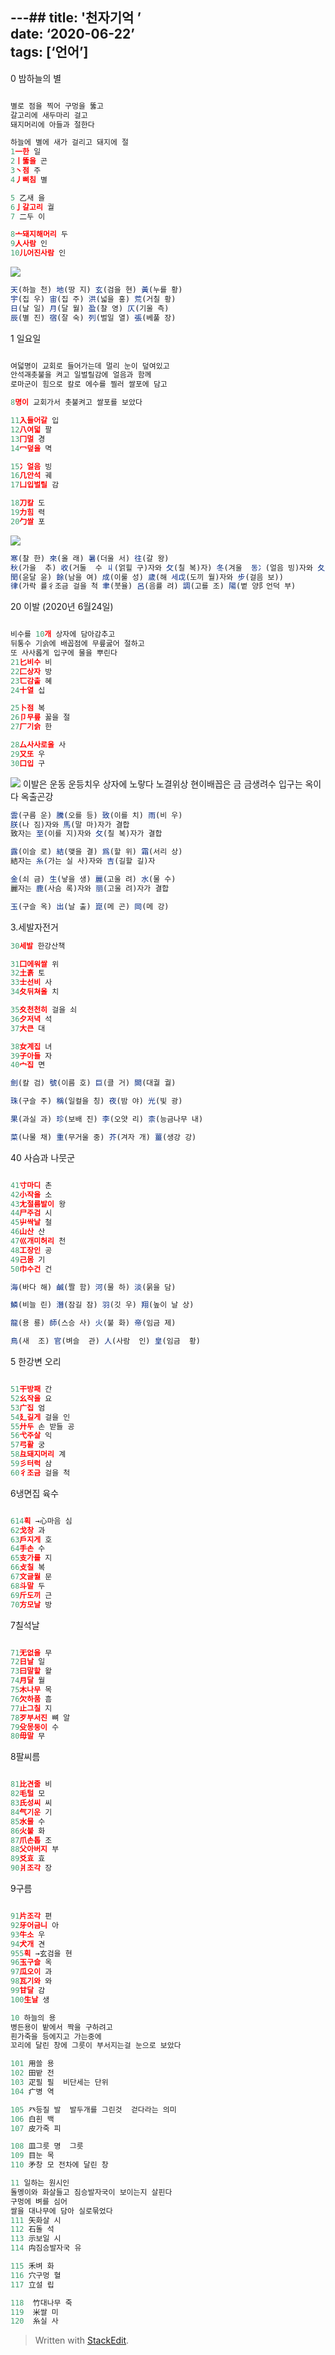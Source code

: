 
---## title: '천자기억 ’  
date: ‘2020-06-22’  
tags: [‘언어’]
---

0 밤하늘의 별
```js

별로 점을 찍어 구멍을 뚫고
갈고리에 새두마리 걸고
돼지머리에 아들과 절한다

하늘에 별에 새가 걸리고 돼지에 절
1一한 일
2丨뚫을 곤
3丶점 주
4丿삐침 별

5 乙새 을
6亅갈고리 궐
7 二두 이

8亠돼지해머리 두
9人사람 인
10儿어진사람 인
```
![](https://i.ibb.co/HpFm3Qs/01.png)

```js
天(하늘 천) 地(땅 지) 玄(검을 현) 黃(누를 황)
宇(집 우) 宙(집 주) 洪(넓을 홍) 荒(거칠 황)
日(날 일) 月(달 월) 盈(찰 영) 仄(기울 측)
辰(별 진) 宿(잘 숙) 列(벌일 열) 張(베풀 장)
```
1 일요일
```js

여덟명이 교회로 들어가는데 멀리 눈이 덮여있고
안석괘촛불을 켜고 일벌릴감에 얼음과 함께
로마군이 힘으로 칼로 에수를 찔러 쌀포에 담고

8명이 교회가서 촛불켜고 쌀포를 보았다

11入들어갈 입
12八여덟 팔
13冂멀 경
14冖덮을 멱

15冫얼음 빙
16几안석 궤
17凵입벌릴 감

18刀칼 도
19力힘 력
20勹쌀 포
```
![](https://i.ibb.co/6g5mJg2/2020-06-23-11-32-33.png)
```js
寒(찰 한) 來(올 래) 暑(더울 서) 往(갈 왕)
秋(가을  추) 收(거둘  수 丩(얽힐 구)자와 攵(칠 복)자) 冬(겨울  동冫(얼음 빙)자와 夂(뒤져 올 치)) 藏(감출  장)
閏(윤달 윤) 餘(남을 여) 成(이룰 성) 歲(해 세戉(도끼 월)자와 步(걸음 보))
律(가락 률彳조금 걸을 척 聿(붓율) 呂(음률 려) 調(고를 조) 陽(볕 양阝언덕 부)
```

20 이발  (2020년 6월24일)
```js

비수를 10개 상자에 담아감추고
뒤통수 기슭에 배꼽점에 무릎굻어 절하고
또 사사롭게 입구에 물을 뿌린다
21匕비수 비
22匚상자 방
23匸감출 혜
24十열 십

25卜점 복
26卩무릎 꿇을 절
27厂기슭 한

28厶사사로울 사
29又또 우
30口입 구
```
![](https://lh3.googleusercontent.com/h6B15n4o5VRXTIuqmwi5GLxQQEe5kbPLZYT2QrOX8lnwmBAOyDBGMHu6zRpxRPJsO0KEmhtt5MK_AZ5CtBiozNaC1A5XhD-5xYHEpiIO_wsOmcJFGrDxJArk3X4XO0ZNPU2bOw6FiwaFZvqZkarHabc_FZxW8lzaWb9Qo4OOF2UAHdFhxLP0AiZmek09NurfsUHNbzQBc3UzFVogLnkZHX3yTE9fv8xFXgRRgOs7GBADyPetSOMEkugA0SjiOhEZs6StaAEpDKsNOC-uvBeZuz1HhkTZDheyv0ZunxckVvUPmfb1UShsF5pD6we4wSyATMHde2FgG_QoPvD9_mxBUT5DIw_VrmWyY_r6vxZySAcN_mcc5DArW8uTisGyCLD4T2CAxBAa2Ev_Khy6tz7C_9VQY5fjCJVISxEOUgO-yVb4eiyUYMb7glNsqGvQrOUYRZ40viX1a4RuFv_zQ2rjkMlg9ogZ8e4TaSwj4K4Ca7fRdvoehzWMLQZAfrxkLRgvuTt_B_HlDjL8zfwNXzXfd9dCjEzJwtPkFAwTHIqEChKYa_Jg3V_USA88vMv-t3Y4P7AGgjs0_TdFrl9QNcsVL8ejCavnelUpJ4Dg_qZYDheO5qD17ZCffl0CFTSC1ZHOyDLYX61YfXwssUzNdG5BSiQsWqeRML2lLgTmWmP8F7h5KW6nk71AjTzSxB-R=w423-h339-no?authuser=0)
이발은 운동  운등치우
상자에 노랗다  노결위상
현이배꼽은 금 금생려수
입구는 옥이다  옥출곤강
```js
雲(구름 운) 騰(오를 등) 致(이를 치) 雨(비 우)
朕(나 짐)자와 馬(말 마)자가 결합
致자는 至(이를 지)자와 攵(칠 복)자가 결합

露(이슬 로) 結(맺을 결) 爲(할 위) 霜(서리 상)
結자는 糸(가는 실 사)자와 吉(길할 길)자

金(쇠 금) 生(낳을 생) 麗(고울 려) 水(물 수)
麗자는 鹿(사슴 록)자와 丽(고울 려)자가 결합

玉(구슬 옥) 出(날 출) 崑(메 곤) 岡(메 강)

```
3.세발자전거
```js
30세발 한강산책

31囗에워쌀 위
32土흙 토
33士선비 사
34夂뒤쳐올 치

35夊천천히 걸을 쇠
36夕저녁 석
37大큰 대

38女계집 녀
39子아들 자
40宀집 면
```
```js
劍(칼 검) 號(이름 호) 巨(클 거) 闕(대궐 궐)

珠(구슬 주) 稱(일컬을 칭) 夜(밤 야) 光(빛 광)

果(과실 과) 珍(보배 진) 李(오얏 리) 柰(능금나무 내)

菜(나물 채) 重(무거울 중) 芥(겨자 개) 薑(생강 강)
```

40 사슴과 나뭇군
```js

41寸마디 촌
42小작을 소
43尢절름발이 왕
44尸주검 시
45屮싹날 철
46山산 산
47巛개미허리 천
48工장인 공
49己몸 기
50巾수건 건
```
```js
海(바다 해) 鹹(짤 함) 河(물 하) 淡(묽을 담)

鱗(비늘 린) 潛(잠길 잠) 羽(깃 우) 翔(높이 날 상)

龍(용 룡) 師(스승 사) 火(불 화) 帝(임금 제)

鳥(새  조) 官(벼슬  관) 人(사람  인) 皇(임금  황)
```

5 한강변 오리
```js

51干방패 간
52幺작을 요
53广집 엄
54廴길게 걸을 인
55廾두 손 받들 공
56弋주살 익
57弓활 궁
58彑돼지머리 계
59彡터럭 삼
60彳조금 걸을 척
```

6냉면집 육수
```js

614획 →心마음 심
62戈창 과
63戶지게 호
64手손 수
65支가를 지
66攴칠 복
67文글월 문
68斗말 두
69斤도끼 근
70方모날 방
```

7칠석날
```js

71无없을 무
72日날 일
73曰말할 왈
74月달 월
75木나무 목
76欠하품 흠
77止그칠 지
78歹부서진 뼈 알
79殳몽둥이 수
80毋말 무
```

8팔씨름
```js

81比견줄 비
82毛털 모
83氏성씨 씨
84气기운 기
85水물 수
86火불 화
87爪손톱 조
88父아버지 부
89爻효 효
90爿조각 장
```

9구름
```js

91片조각 편
92牙어금니 아
93牛소 우
94犬개 견
955획 →玄검을 현
96玉구슬 옥
97瓜오이 과
98瓦기와 와
99甘달 감
100生날 생

```





```js
10 하늘의 용
병든용이 밭에서 짝을 구하려고
흰가죽을 등에지고 가는중에
꼬리에 달린 창에 그릇이 부서지는걸 눈으로 보았다

101 用쓸 용
102 田밭 전
103 疋필 필  비단세는 단위
104 疒병 역

105 癶등질 발  발두개를 그린것  걷다라는 의미
106 白흰 백
107 皮가죽 피

108 皿그릇 명  그릇
109 目눈 목
110 矛창 모 전차에 달린 창

11 일하는 원시인
돌멩이와 화살들고 짐승발자국이 보이는지 살핀다
구멍에 벼를 심어 
쌀을 대나무에 담아 실로묶었다
111 矢화살 시
112 石돌 석
113 示보일 시
114 禸짐승발자국 유

115 禾벼 화
116 穴구멍 혈
117 立설 립

118  竹대나무 죽
119  米쌀 미
120  糸실 사


```





> Written with [StackEdit](https://stackedit.io/).
<!--stackedit_data:
eyJoaXN0b3J5IjpbLTQyNDY0NjE4LC0yNTM3ODIyMjAsMjk5Nz
c5NTg2LC0xNzk4OTQ4MzI4LDE4Njk5MjQ5NjQsMTUzNjMxODUz
MSw1MDM2ODU2ODAsLTExNDYzMzExMjIsNDcyOTQ1NTY4LC0yMD
IzODgxNDE4LDE0OTQ1NDM3MDQsLTQ0NTQwNjU2NiwtOTE3NDkx
MzYyLC05MDA1OTUwNjYsLTE3NTYwMDExNzYsMTgyNDI3NjgwMV
19
-->